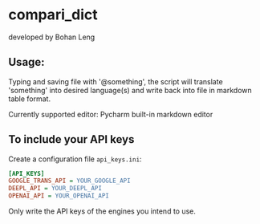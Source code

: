 # compari_dict

developed by Bohan Leng



## Usage: 
Typing and saving file with '@something', the script will translate 'something' into desired language(s) and write back into file in markdown table format. 

Currently supported editor: Pycharm built-in markdown editor


## To include your API keys
Create a configuration file `api_keys.ini`:
```ini
[API_KEYS]
GOOGLE_TRANS_API = YOUR_GOOGLE_API
DEEPL_API = YOUR_DEEPL_API
OPENAI_API = YOUR_OPENAI_API
```
Only write the API keys of the engines you intend to use. 
